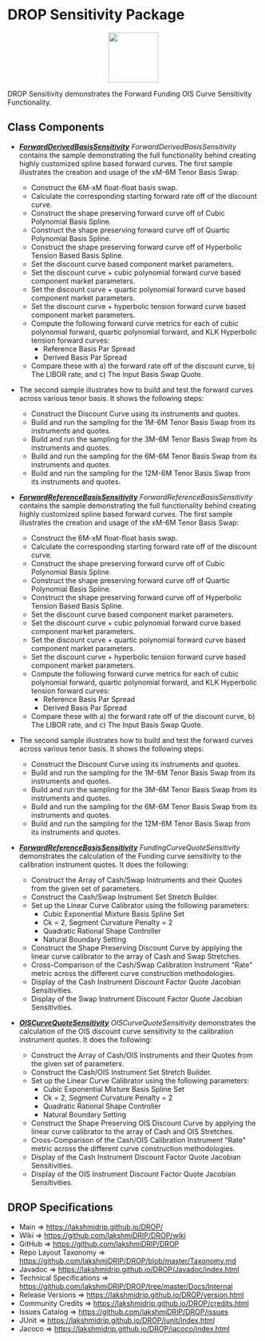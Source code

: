 # DROP Sensitivity Package

<p align="center"><img src="https://github.com/lakshmiDRIP/DROP/blob/master/DRIP_Logo.gif?raw=true" width="100"></p>

DROP Sensitivity demonstrates the Forward Funding OIS Curve Sensitivity Functionality.


## Class Components

 * [***ForwardDerivedBasisSensitivity***](https://github.com/lakshmiDRIP/DROP/tree/master/src/main/java/org/drip/sample/sensitivity/ForwardDerivedBasisSensitivity.java)
 <i>ForwardDerivedBasisSensitivity</i> contains the sample demonstrating the full functionality behind creating highly customized spline based forward curves. The first sample illustrates the creation and usage of the xM-6M Tenor Basis Swap:
 	* Construct the 6M-xM float-float basis swap.
  	* Calculate the corresponding starting forward rate off of the discount curve.
  	* Construct the shape preserving forward curve off of Cubic Polynomial Basis Spline.
  	* Construct the shape preserving forward curve off of Quartic Polynomial Basis Spline.
  	* Construct the shape preserving forward curve off of Hyperbolic Tension Based Basis Spline.
  	* Set the discount curve based component market parameters.
  	* Set the discount curve + cubic polynomial forward curve based component market parameters.
  	* Set the discount curve + quartic polynomial forward curve based component market parameters.
  	* Set the discount curve + hyperbolic tension forward curve based component market parameters.
  	* Compute the following forward curve metrics for each of cubic polynomial forward, quartic polynomial forward, and KLK Hyperbolic tension forward curves:
 		* Reference Basis Par Spread
 		* Derived Basis Par Spread
  	* Compare these with a) the forward rate off of the discount curve, b) The LIBOR rate, and c) The Input Basis Swap Quote.

 * The second sample illustrates how to build and test the forward curves across various tenor basis. It shows the following steps:
  	* Construct the Discount Curve using its instruments and quotes.
  	* Build and run the sampling for the 1M-6M Tenor Basis Swap from its instruments and quotes.
  	* Build and run the sampling for the 3M-6M Tenor Basis Swap from its instruments and quotes.
  	* Build and run the sampling for the 6M-6M Tenor Basis Swap from its instruments and quotes.
  	* Build and run the sampling for the 12M-6M Tenor Basis Swap from its instruments and quotes.

 * [***ForwardReferenceBasisSensitivity***](https://github.com/lakshmiDRIP/DROP/tree/master/src/main/java/org/drip/sample/sensitivity/ForwardReferenceBasisSensitivity.java)
<i>ForwardReferenceBasisSensitivity</i> contains the sample demonstrating the full functionality behind creating highly customized spline based forward curves. The first sample illustrates the creation and usage of the xM-6M Tenor Basis Swap:
  	* Construct the 6M-xM float-float basis swap.
  	* Calculate the corresponding starting forward rate off of the discount curve.
  	* Construct the shape preserving forward curve off of Cubic Polynomial Basis Spline.
  	* Construct the shape preserving forward curve off of Quartic Polynomial Basis Spline.
  	* Construct the shape preserving forward curve off of Hyperbolic Tension Based Basis Spline.
  	* Set the discount curve based component market parameters.
  	* Set the discount curve + cubic polynomial forward curve based component market parameters.
  	* Set the discount curve + quartic polynomial forward curve based component market parameters.
  	* Set the discount curve + hyperbolic tension forward curve based component market parameters.
  	* Compute the following forward curve metrics for each of cubic polynomial forward, quartic polynomial forward, and KLK Hyperbolic tension forward curves:
  		* Reference Basis Par Spread
  		* Derived Basis Par Spread
  	* Compare these with a) the forward rate off of the discount curve, b) The LIBOR rate, and c) The Input Basis Swap Quote.

 * The second sample illustrates how to build and test the forward curves across various tenor basis. It shows the following steps:
  	* Construct the Discount Curve using its instruments and quotes.
  	* Build and run the sampling for the 1M-6M Tenor Basis Swap from its instruments and quotes.
  	* Build and run the sampling for the 3M-6M Tenor Basis Swap from its instruments and quotes.
  	* Build and run the sampling for the 6M-6M Tenor Basis Swap from its instruments and quotes.
  	* Build and run the sampling for the 12M-6M Tenor Basis Swap from its instruments and quotes.

 * [***ForwardReferenceBasisSensitivity***](https://github.com/lakshmiDRIP/DROP/tree/master/src/main/java/org/drip/sample/sensitivity/ForwardReferenceBasisSensitivity.java)
<i>FundingCurveQuoteSensitivity</i> demonstrates the calculation of the Funding curve sensitivity to the calibration instrument quotes. It does the following:
  	* Construct the Array of Cash/Swap Instruments and their Quotes from the given set of parameters.
  	* Construct the Cash/Swap Instrument Set Stretch Builder.
  	* Set up the Linear Curve Calibrator using the following parameters:
  		* Cubic Exponential Mixture Basis Spline Set
  		* Ck = 2, Segment Curvature Penalty = 2
  		* Quadratic Rational Shape Controller
  		* Natural Boundary Setting
  	* Construct the Shape Preserving Discount Curve by applying the linear curve calibrator to the array of Cash and Swap Stretches.
  	* Cross-Comparison of the Cash/Swap Calibration Instrument "Rate" metric across the different curve construction methodologies.
  	* Display of the Cash Instrument Discount Factor Quote Jacobian Sensitivities.
  	* Display of the Swap Instrument Discount Factor Quote Jacobian Sensitivities.

 * [***OISCurveQuoteSensitivity***](https://github.com/lakshmiDRIP/DROP/tree/master/src/main/java/org/drip/sample/sensitivity/OISCurveQuoteSensitivity.java)
<i>OISCurveQuoteSensitivity</i> demonstrates the calculation of the OIS discount curve sensitivity to the calibration instrument quotes. It does the following:
  	* Construct the Array of Cash/OIS Instruments and their Quotes from the given set of parameters.
  	* Construct the Cash/OIS Instrument Set Stretch Builder.
  	* Set up the Linear Curve Calibrator using the following parameters:
  		* Cubic Exponential Mixture Basis Spline Set
  		* Ck = 2, Segment Curvature Penalty = 2
  		* Quadratic Rational Shape Controller
  		* Natural Boundary Setting
  	* Construct the Shape Preserving OIS Discount Curve by applying the linear curve calibrator to the array of Cash and OIS Stretches.
  	* Cross-Comparison of the Cash/OIS Calibration Instrument "Rate" metric across the different curve construction methodologies.
  	* Display of the Cash Instrument Discount Factor Quote Jacobian Sensitivities.
  	* Display of the OIS Instrument Discount Factor Quote Jacobian Sensitivities.

## DROP Specifications

 * Main                     => https://lakshmidrip.github.io/DROP/
 * Wiki                     => https://github.com/lakshmiDRIP/DROP/wiki
 * GitHub                   => https://github.com/lakshmiDRIP/DROP
 * Repo Layout Taxonomy     => https://github.com/lakshmiDRIP/DROP/blob/master/Taxonomy.md
 * Javadoc                  => https://lakshmidrip.github.io/DROP/Javadoc/index.html
 * Technical Specifications => https://github.com/lakshmiDRIP/DROP/tree/master/Docs/Internal
 * Release Versions         => https://lakshmidrip.github.io/DROP/version.html
 * Community Credits        => https://lakshmidrip.github.io/DROP/credits.html
 * Issues Catalog           => https://github.com/lakshmiDRIP/DROP/issues
 * JUnit                    => https://lakshmidrip.github.io/DROP/junit/index.html
 * Jacoco                   => https://lakshmidrip.github.io/DROP/jacoco/index.html
